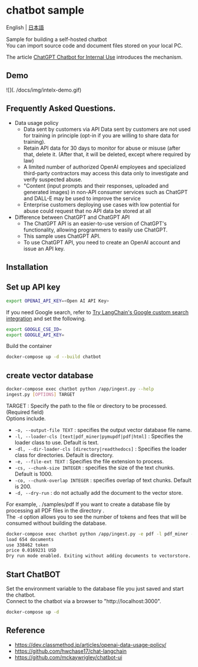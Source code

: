 # chatbot sample

English | [日本語](./README.ja-JP.md)

Sample for building a self-hosted chatbot  
You can import source code and document files stored on your local PC.

The article [ChatGPT Chatbot for Internal Use](https://zenn.dev/tatsui/articles/langchain-chatbot) introduces the mechanism.

## Demo
![](. /docs/img/intelx-demo.gif)

## Frequently Asked Questions.
* Data usage policy
  * Data sent by customers via API Data sent by customers are not used for training in principle (opt-in if you are willing to share data for training).
  * Retain API data for 30 days to monitor for abuse or misuse (after that, delete it. (After that, it will be deleted, except where required by law)
  * A limited number of authorized OpenAI employees and specialized third-party contractors may access this data only to investigate and verify suspected abuse.
  * "Content (input prompts and their responses, uploaded and generated images) in non-API consumer services such as ChatGPT and DALL-E may be used to improve the service
  * Enterprise customers deploying use cases with low potential for abuse could request that no API data be stored at all
* Difference between ChatGPT and ChatGPT API
  * The ChatGPT API is an easier-to-use version of ChatGPT's functionality, allowing programmers to easily use ChatGPT.
  * This sample uses ChatGPT API.
  * To use ChatGPT API, you need to create an OpenAI account and issue an API key.

## Installation
## Set up API key
```bash
export OPENAI_API_KEY=<Open AI API Key>
```

If you need Google search, refer to [Try LangChain's Google custom search integration](https://note.com/npaka/n/nd9a4a26a8932) and set the following.
````bash
export GOOGLE_CSE_ID=
export GOOGLE_API_KEY=
````

Build the container
```bash
docker-compose up -d --build chatbot
```

## create vector database
```bash
docker-compose exec chatbot python /app/ingest.py --help
ingest.py [OPTIONS] TARGET
````
TARGET : Specify the path to the file or directory to be processed. (Required field)  
Options include.

* `-o, --output-file TEXT` : specifies the output vector database file name.
* `-l, --loader-cls [text|pdf_miner|pymupdf|pdf|html]` : Specifies the loader class to use. Default is text.
* `-dl, --dir-loader-cls [directory|readthedocs]` : Specifies the loader class for directories. Default is directory.
* `-e, --file-ext TEXT` : Specifies the file extension to process.
* `-cs, --chunk-size INTEGER` : specifies the size of the text chunks. Default is 1000.
* `-co, --chunk-overlap INTEGER` : specifies overlap of text chunks. Default is 200.
* `-d, --dry-run` : do not actually add the document to the vector store.

For example, . /samples/pdf If you want to create a database file by processing all PDF files in the directory .  
The `-d` option allows you to see the number of tokens and fees that will be consumed without building the database.

```bash
docker-compose exec chatbot python /app/ingest.py -e pdf -l pdf_miner -o /data/projectname -d /samples/pdf
load 654 documents
use 338462 token
price 0.0169231 USD
Dry run mode enabled. Exiting without adding documents to vectorstore.
````

## Start ChatBOT
Set the environment variable to the database file you just saved and start the chatbot.  
Connect to the chatbot via a browser to "http://localhost:3000".
````bash
docker-compose up -d
````

## Reference
* https://dev.classmethod.jp/articles/openai-data-usage-policy/
* https://github.com/hwchase17/chat-langchain
* https://github.com/mckaywrigley/chatbot-ui
